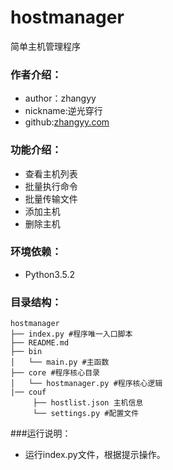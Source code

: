 # hostmanager
简单主机管理程序
### 作者介绍：
* author：zhangyy
* nickname:逆光穿行
* github:[zhangyy.com](https://github.com/zhangyy7)

### 功能介绍：
- 查看主机列表
- 批量执行命令
- 批量传输文件
- 添加主机
- 删除主机

### 环境依赖：
* Python3.5.2

### 目录结构：

    hostmanager
    ├── index.py #程序唯一入口脚本
    ├── README.md
    ├── bin
    │   └── main.py #主函数
    ├── core #程序核心目录
    │   └── hostmanager.py #程序核心逻辑
    |── couf
         ├── hostlist.json 主机信息
         └── settings.py #配置文件


###运行说明：
* 运行index.py文件，根据提示操作。
